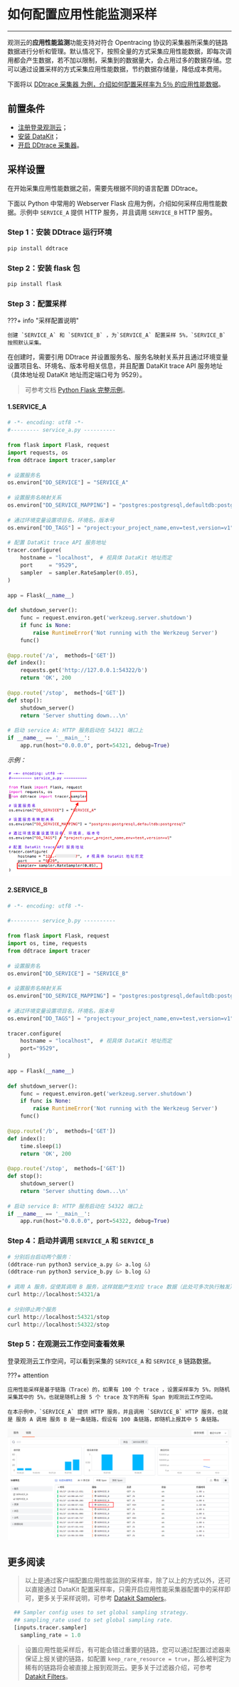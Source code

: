# 如何配置应用性能监测采样
---


观测云的**应用性能监测**功能支持对符合 Opentracing 协议的采集器所采集的链路数据进行分析和管理。默认情况下，按照全量的方式采集应用性能数据，即每次调用都会产生数据，若不加以限制，采集到的数据量大，会占用过多的数据存储。您可以通过设置采样的方式采集应用性能数据，节约数据存储量，降低成本费用。

下面将以 <u>[DDtrace 采集器](../../integrations/ddtrace.md) 为例，介绍如何配置采样率为 5％ 的应用性能数据</u>。

## 前置条件

- [注册登录观测云](https://auth.guance.com/login/pwd)；  
- [安装 DataKit](../../datakit/datakit-install.md)；   
- [开启 DDtrace 采集器](../../integrations/ddtrace.md)。 

## 采样设置

在开始采集应用性能数据之前，需要先根据不同的语言配置 DDtrace。

下面以 Python 中常用的 Webserver Flask 应用为例，介绍如何采样应用性能数据。示例中 `SERVICE_A` 提供 HTTP 服务，并且调用 `SERVICE_B` HTTP 服务。

### Step 1：安装 DDtrace 运行环境

```python
pip install ddtrace
```

### Step 2：安装 flask 包

```python
pip install flask
```

### Step 3：配置采样

???+ info "采样配置说明"

    创建 `SERVICE_A` 和 `SERVICE_B` ，为`SERVICE_A` 配置采样 5%，`SERVICE_B` 按照默认采集。

在创建时，需要引用 DDtrace 并设置服务名、服务名映射关系并且通过环境变量设置项目名、环境名、版本号相关信息，并且配置 DataKit trace API 服务地址（具体地址视 DataKit 地址而定端口号为 9529）。

> 可参考文档 [Python Flask 完整示例](../../integrations/apm/ddtrace-python.md)。

#### 1.SERVICE_A

```python
# -*- encoding: utf8 -*-
#--------- service_a.py ----------

from flask import Flask, request
import requests, os
from ddtrace import tracer,sampler

# 设置服务名
os.environ["DD_SERVICE"] = "SERVICE_A"

# 设置服务名映射关系
os.environ["DD_SERVICE_MAPPING"] = "postgres:postgresql,defaultdb:postgresql"

# 通过环境变量设置项目名，环境名，版本号
os.environ["DD_TAGS"] = "project:your_project_name,env=test,version=v1"

# 配置 DataKit trace API 服务地址
tracer.configure(
    hostname = "localhost",  # 视具体 DataKit 地址而定
    port     = "9529",
    sampler  = sampler.RateSampler(0.05),
)

app = Flask(__name__)

def shutdown_server():
    func = request.environ.get('werkzeug.server.shutdown')
    if func is None:
        raise RuntimeError('Not running with the Werkzeug Server')
    func()

@app.route('/a',  methods=['GET'])
def index():
    requests.get('http://127.0.0.1:54322/b')
    return 'OK', 200

@app.route('/stop',  methods=['GET'])
def stop():
    shutdown_server()
    return 'Server shutting down...\n'

# 启动 service A: HTTP 服务启动在 54321 端口上
if __name__ == '__main__':
    app.run(host="0.0.0.0", port=54321, debug=True)

```

*示例：*

![](../img/sampler.png)



#### 2.SERVICE_B

```python
# -*- encoding: utf8 -*-

#--------- service_b.py ----------

from flask import Flask, request
import os, time, requests
from ddtrace import tracer

# 设置服务名
os.environ["DD_SERVICE"] = "SERVICE_B"

# 设置服务名映射关系
os.environ["DD_SERVICE_MAPPING"] = "postgres:postgresql,defaultdb:postgresql"

# 通过环境变量设置项目名，环境名，版本号
os.environ["DD_TAGS"] = "project:your_project_name,env=test,version=v1"

tracer.configure(
    hostname = "localhost",  # 视具体 DataKit 地址而定
    port="9529",
)

app = Flask(__name__)

def shutdown_server():
    func = request.environ.get('werkzeug.server.shutdown')
    if func is None:
        raise RuntimeError('Not running with the Werkzeug Server')
    func()

@app.route('/b',  methods=['GET'])
def index():
    time.sleep(1)
    return 'OK', 200

@app.route('/stop',  methods=['GET'])
def stop():
    shutdown_server()
    return 'Server shutting down...\n'

# 启动 service B: HTTP 服务启动在 54322 端口上
if __name__ == '__main__':
    app.run(host="0.0.0.0", port=54322, debug=True)

```

### Step 4：启动并调用 `SERVICE_A` 和 `SERVICE_B`

```python
# 分别后台启动两个服务：
(ddtrace-run python3 service_a.py &> a.log &)
(ddtrace-run python3 service_b.py &> b.log &)

# 调用 A 服务，促使其调用 B 服务，这样就能产生对应 trace 数据（此处可多次执行触发）
curl http://localhost:54321/a

# 分别停止两个服务
curl http://localhost:54321/stop
curl http://localhost:54322/stop
```

### Step 5：在观测云工作空间查看效果

登录观测云工作空间，可以看到采集的 `SERVICE_A` 和 `SERVICE_B` 链路数据。

???+ attention

    应用性能采样是基于链路（Trace）的，如果有 100 个 trace ，设置采样率为 5%，则随机采集其中的 5%，也就是随机上报 5 个 trace 及下的所有 Span 到观测云工作空间。
    
    在本示例中，`SERVICE_A` 提供 HTTP 服务，并且调用 `SERVICE_B` HTTP 服务，也就是 服务 A 调用 服务 B 是一条链路，假设有 100 条链路，即随机上报其中 5 条链路。

![](../img/sample_explor.png)

## 更多阅读

> 以上是通过客户端配置应用性能监测的采样率，除了以上的方式以外，还可以直接通过 DataKit 配置采样率，只需开启应用性能采集器配置中的采样即可，更多关于采样说明，可参考 [Datakit Samplers](../../integrations/datakit-tracing.md#samplers)。

```python
  ## Sampler config uses to set global sampling strategy.
  ## sampling_rate used to set global sampling rate.
  [inputs.tracer.sampler]
    sampling_rate = 1.0
```

> 设置应用性能采样后，有可能会错过重要的链路，您可以通过配置过滤器来保证上报关键的链路，如配置 `keep_rare_resource = true`，那么被判定为稀有的链路将会被直接上报到观测云。更多关于过滤器介绍，可参考 [Datakit Filters](../../integrations/datakit-tracing.md#filters)。
